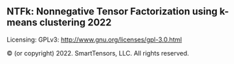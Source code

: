 NTFk: Nonnegative Tensor Factorization using k-means clustering 2022
---------------

Licensing: GPLv3: http://www.gnu.org/licenses/gpl-3.0.html

© (or copyright) 2022. SmartTensors, LLC. All rights reserved.
